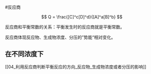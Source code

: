 
#反应商

$$
Q = \frac{[C]^c[D]^d}{[A]^a[B]^b}
$$

反应商和平衡常数的关系：平衡发生时的反应商就是平衡常数。 

反应商体现反应物、生成物浓度、分压的”势能“相对变化。

## 在不同浓度下

[[04_利用反应商判断平衡反应的方向_反应物_生成物浓度或者分压的影响]]

